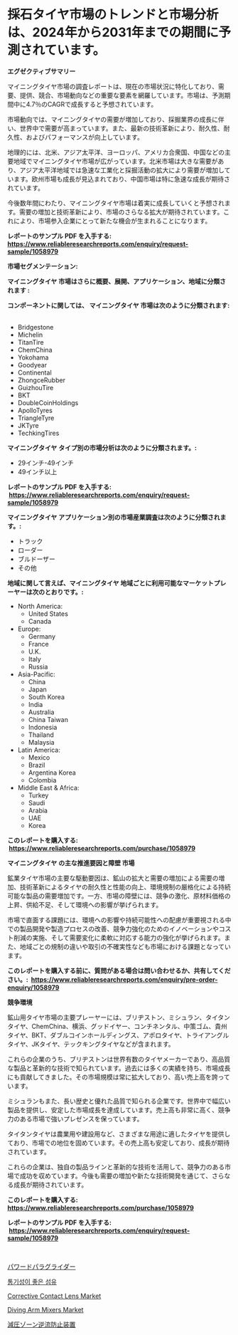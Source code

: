 <p><h1>採石タイヤ市場のトレンドと市場分析は、2024年から2031年までの期間に予測されています。</h1></p><p><strong>エグゼクティブサマリー</strong></p>
<p><p>マイニングタイヤ市場の調査レポートは、現在の市場状況に特化しており、需要、提供、競合、市場動向などの重要な要素を網羅しています。市場は、予測期間中に4.7％のCAGRで成長すると予想されています。</p><p>市場動向では、マイニングタイヤの需要が増加しており、採掘業界の成長に伴い、世界中で需要が高まっています。また、最新の技術革新により、耐久性、耐久性、およびパフォーマンスが向上しています。</p><p>地理的には、北米、アジア太平洋、ヨーロッパ、アメリカ合衆国、中国などの主要地域でマイニングタイヤ市場が広がっています。北米市場は大きな需要があり、アジア太平洋地域では急速な工業化と採掘活動の拡大により需要が増加しています。欧州市場も成長が見込まれており、中国市場は特に急速な成長が期待されています。</p><p>今後数年間にわたり、マイニングタイヤ市場は着実に成長していくと予想されます。需要の増加と技術革新により、市場のさらなる拡大が期待されています。これにより、市場参入企業にとって新たな機会が生まれることになります。</p></p>
<p><strong>レポートのサンプル PDF を入手する: <a href="https://www.reliableresearchreports.com/enquiry/request-sample/1058979">https://www.reliableresearchreports.com/enquiry/request-sample/1058979</a></strong></p>
<p><strong>市場セグメンテーション:</strong></p>
<p><strong> マイニングタイヤ 市場はさらに概要、展開、アプリケーション、地域に分類されます :</strong></p>
<p><strong>コンポーネントに関しては、 マイニングタイヤ 市場は次のように分類されます: &nbsp;</strong></p>
<p><ul><li>Bridgestone</li><li>Michelin</li><li>TitanTire</li><li>ChemChina</li><li>Yokohama</li><li>Goodyear</li><li>Continental</li><li>ZhongceRubber</li><li>GuizhouTire</li><li>BKT</li><li>DoubleCoinHoldings</li><li>ApolloTyres</li><li>TriangleTyre</li><li>JKTyre</li><li>TechkingTires</li></ul></p>
<p><strong> マイニングタイヤ タイプ別の市場分析は次のように分類されます。:</strong></p>
<p><ul><li>29インチ-49インチ</li><li>49インチ以上</li></ul></p>
<p><strong>レポートのサンプル PDF を入手する: &nbsp;<a href="https://www.reliableresearchreports.com/enquiry/request-sample/1058979">https://www.reliableresearchreports.com/enquiry/request-sample/1058979</a></strong></p>
<p><strong> マイニングタイヤ アプリケーション別の市場産業調査は次のように分類されます。:</strong></p>
<p><ul><li>トラック</li><li>ローダー</li><li>ブルドーザー</li><li>その他</li></ul></p>
<p><strong>地域に関して言えば、マイニングタイヤ 地域ごとに利用可能なマーケットプレーヤーは次のとおりです。:</strong></p>
<p><ul>
    <li>
        North America:
        <ul>
            <li>United States</li>
            <li>Canada</li>
        </ul>
    </li>
    <li>
        Europe:
        <ul>
            <li>Germany</li>
            <li>France</li>
            <li>U.K.</li>
            <li>Italy</li>
            <li>Russia</li>
        </ul>
    </li>
    <li>
        Asia-Pacific:
        <ul>
            <li>China</li>
            <li>Japan</li>
            <li>South Korea</li>
            <li>India</li>
            <li>Australia</li>
            <li>China Taiwan</li>
            <li>Indonesia</li>
            <li>Thailand</li>
            <li>Malaysia</li>
        </ul>
    </li>
    <li>
        Latin America:
        <ul>
            <li>Mexico</li>
            <li>Brazil</li>
            <li>Argentina Korea</li>
            <li>Colombia</li>
        </ul>
    </li>
    <li>
        Middle East & Africa:
        <ul>
            <li>Turkey</li>
            <li>Saudi</li>
            <li>Arabia</li>
            <li>UAE</li>
            <li>Korea</li>
        </ul>
    </li>
    </ul></p>
<p><strong>このレポートを購入する: &nbsp;<a href="https://www.reliableresearchreports.com/purchase/1058979">https://www.reliableresearchreports.com/purchase/1058979</a></strong></p>
<p><strong>マイニングタイヤ の主な推進要因と障壁 市場</strong></p>
<p><p>鉱業タイヤ市場の主要な駆動要因は、鉱山の拡大と需要の増加による需要の増加、技術革新によるタイヤの耐久性と性能の向上、環境規制の厳格化による持続可能な製品の需要増加です。一方、市場の障壁には、競争の激化、原材料価格の上昇、供給不足、そして環境への影響が挙げられます。</p><p>市場で直面する課題には、環境への影響や持続可能性への配慮が重要視される中での製品開発や製造プロセスの改善、競争力強化のためのイノベーションやコスト削減の実施、そして需要変化に柔軟に対応する能力の強化が挙げられます。また、地域ごとの規制の違いや取引の不確実性なども市場における課題となっています。</p></p>
<p><strong>このレポートを購入する前に、質問がある場合は問い合わせるか、共有してください。:&nbsp; <a href="https://www.reliableresearchreports.com/enquiry/pre-order-enquiry/1058979">https://www.reliableresearchreports.com/enquiry/pre-order-enquiry/1058979</a></strong></p>
<p><strong>競争環境</strong></p>
<p><p>鉱山用タイヤ市場の主要プレーヤーには、ブリヂストン、ミシュラン、タイタンタイヤ、ChemChina、横浜、グッドイヤー、コンチネンタル、中策ゴム、貴州タイヤ、BKT、ダブルコインホールディングス、アポロタイヤ、トライアングルタイヤ、JKタイヤ、テックキングタイヤなどが含まれます。</p><p>これらの企業のうち、ブリヂストンは世界有数のタイヤメーカーであり、高品質な製品と革新的な技術で知られています。過去には多くの実績を持ち、市場成長にも貢献してきました。その市場規模は常に拡大しており、高い売上高を誇っています。</p><p>ミシュランもまた、長い歴史と優れた品質で知られる企業です。世界中で幅広い製品を提供し、安定した市場成長を達成しています。売上高も非常に高く、競争力のある市場で強いプレゼンスを保っています。</p><p>タイタンタイヤは農業用や建設用など、さまざまな用途に適したタイヤを提供しており、市場での地位を固めています。その売上高も安定しており、成長が期待されています。</p><p>これらの企業は、独自の製品ラインと革新的な技術を活用して、競争力のある市場で成功を収めています。今後も需要の増加や新たな技術開発を通じて、さらなる成長が期待されています。</p></p>
<p><strong>このレポートを購入する: &nbsp; <a href="https://www.reliableresearchreports.com/purchase/1058979">https://www.reliableresearchreports.com/purchase/1058979</a></strong></p>
<p><strong>レポートのサンプル PDF を入手する: &nbsp;<a href="https://www.reliableresearchreports.com/enquiry/request-sample/1058979">https://www.reliableresearchreports.com/enquiry/request-sample/1058979</a></strong><strong></strong></p>
<p>&nbsp;</p>
<p><p><a href="https://medium.com/@emmittkutch2023/%E3%83%91%E3%83%AF%E3%83%BC%E3%83%89%E3%83%91%E3%83%A9%E3%82%B0%E3%83%A9%E3%82%A4%E3%83%87%E3%82%A3%E3%83%B3%E3%82%B0%E5%B8%82%E5%A0%B4%E3%81%AF-%E5%B8%82%E5%A0%B4%E3%82%B7%E3%82%A7%E3%82%A2-%E3%82%B5%E3%82%A4%E3%82%BA-2031%E5%B9%B4%E3%81%BE%E3%81%A7%E3%81%AE%E4%BA%88%E6%B8%AC%E3%81%AB%E7%84%A6%E7%82%B9%E3%82%92%E3%81%82%E3%81%A6%E3%81%A6%E3%81%84%E3%81%BE%E3%81%99-74b611cdb631">パワードパラグライダー</a></p><p><a href="https://github.com/vsr06p4p49/Market-Research-Report-List-1/blob/main/76241883670.md">통기성이 좋은 섬유</a></p><p><a href="https://github.com/shotows/Market-Research-Report-List-1/blob/main/corrective-contact-lens-market.md">Corrective Contact Lens Market</a></p><p><a href="https://issuu.com/reportprime-2/docs/diving-arm-mixers-market-size-2030.pptx">Diving Arm Mixers Market</a></p><p><a href="https://github.com/mreklxf44233/Market-Research-Report-List-1/blob/main/19039264066.md">減圧ゾーン逆流防止装置</a></p></p>